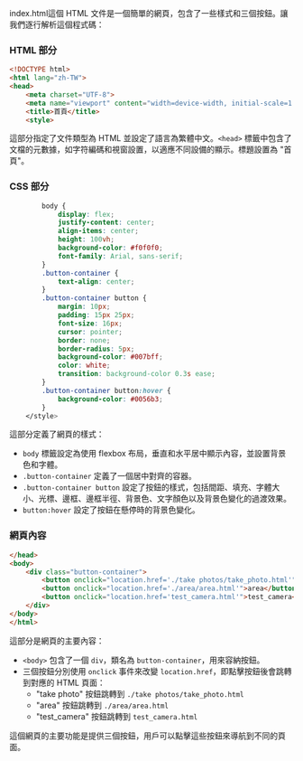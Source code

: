 index.html這個 HTML 文件是一個簡單的網頁，包含了一些樣式和三個按鈕。讓我們逐行解析這個程式碼：

### HTML 部分
```html
<!DOCTYPE html>
<html lang="zh-TW">
<head>
    <meta charset="UTF-8">
    <meta name="viewport" content="width=device-width, initial-scale=1.0">
    <title>首頁</title>
    <style>
```
這部分指定了文件類型為 HTML 並設定了語言為繁體中文。`<head>` 標籤中包含了文檔的元數據，如字符編碼和視窗設置，以適應不同設備的顯示。標題設置為 "首頁"。

### CSS 部分
```css
        body {
            display: flex;
            justify-content: center;
            align-items: center;
            height: 100vh;
            background-color: #f0f0f0;
            font-family: Arial, sans-serif;
        }
        .button-container {
            text-align: center;
        }
        .button-container button {
            margin: 10px;
            padding: 15px 25px;
            font-size: 16px;
            cursor: pointer;
            border: none;
            border-radius: 5px;
            background-color: #007bff;
            color: white;
            transition: background-color 0.3s ease;
        }
        .button-container button:hover {
            background-color: #0056b3;
        }
    </style>
```
這部分定義了網頁的樣式：
- `body` 標籤設定為使用 flexbox 布局，垂直和水平居中顯示內容，並設置背景色和字體。
- `.button-container` 定義了一個居中對齊的容器。
- `.button-container button` 設定了按鈕的樣式，包括間距、填充、字體大小、光標、邊框、邊框半徑、背景色、文字顏色以及背景色變化的過渡效果。
- `button:hover` 設定了按鈕在懸停時的背景色變化。

### 網頁內容
```html
</head>
<body>
    <div class="button-container">
        <button onclick="location.href='./take photos/take_photo.html'">take photo</button>
        <button onclick="location.href='./area/area.html'">area</button>
        <button onclick="location.href='test_camera.html'">test_camera</button>
    </div>
</body>
</html>
```
這部分是網頁的主要內容：
- `<body>` 包含了一個 `div`，類名為 `button-container`，用來容納按鈕。
- 三個按鈕分別使用 `onclick` 事件來改變 `location.href`，即點擊按鈕後會跳轉到對應的 HTML 頁面：
  - "take photo" 按鈕跳轉到 `./take photos/take_photo.html`
  - "area" 按鈕跳轉到 `./area/area.html`
  - "test_camera" 按鈕跳轉到 `test_camera.html`

這個網頁的主要功能是提供三個按鈕，用戶可以點擊這些按鈕來導航到不同的頁面。
